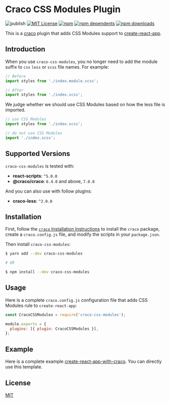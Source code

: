 # Craco CSS Modules Plugin

![publish](https://github.com/crazyurus/craco-css-modules/actions/workflows/publish.yaml/badge.svg)
[![MIT License](https://img.shields.io/badge/license-MIT-blue.svg)](LICENSE)
[![npm](https://badgen.net/npm/v/craco-css-modules)](https://www.npmjs.com/package/craco-css-modules)
[![npm dependents](https://badgen.net/npm/dependents/craco-css-modules)](https://www.npmjs.com/package/craco-css-modules?activeTab=dependents)
[![npm downloads](https://badgen.net/npm/dt/craco-css-modules)](https://www.npmjs.com/package/craco-css-modules)

This is a [craco](https://craco.js.org) plugin that adds CSS Modules support to [create-react-app](https://facebook.github.io/create-react-app/).

## Introduction

When you use `craco-css-modules`, you no longer need to add the module suffix to `css` `less` or
`scss` file names. For example:
```js
// Before
import styles from './index.module.scss';

// After
import styles from './index.scss';
```

We judge whether we should use CSS Modules based on how the less file is imported.

```js
// use CSS Modules
import styles from './index.scss';

// do not use CSS Modules
import './index.scss';
```

## Supported Versions

`craco-css-modules` is tested with:

- **react-scripts**: `^5.0.0`
- **@craco/craco**: `6.4.0` and above, `7.0.0`

And you can also use with follow plugins:

- **craco-less**: `^2.0.0`

## Installation

First, follow the [`craco` Installation Instructions](https://github.com/dilanx/craco/blob/master/packages/craco/README.md) to install the `craco` package, create a `craco.config.js` file, and modify the scripts in your `package.json`.

Then install `craco-css-modules`:

```bash
$ yarn add --dev craco-css-modules

# OR

$ npm install --dev craco-css-modules
```

## Usage

Here is a complete `craco.config.js` configuration file that adds CSS Modules rule to `create-react-app`:

```js
const CracoCSSModules = require('craco-css-modules');

module.exports = {
  plugins: [{ plugin: CracoCSSModules }],
};
```

## Example

Here is a complete example [create-react-app-with-craco](https://github.com/crazyurus/create-react-app). You can directly use this template.

## License

[MIT](./LICENSE)
